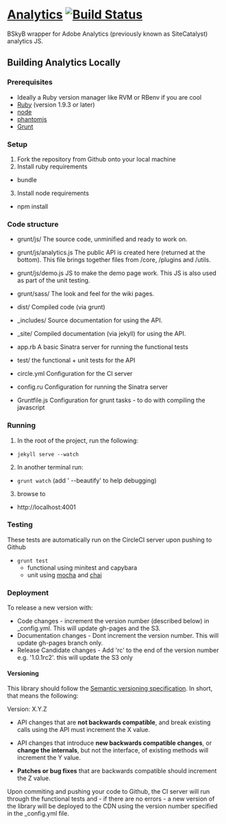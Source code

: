 [Analytics](http://skyglobal.github.io/analytics) [![Build Status](https://circleci.com/gh/skyglobal/analytics.png?circle-token=ffbea17cf5fdf1c09f4fb53cf5fa1db6c804c832)](https://circleci.com/gh/skyglobal/analytics)
=========

BSkyB wrapper for Adobe Analytics (previously known as SiteCatalyst) analytics JS.

## Building Analytics Locally
### Prerequisites

- Ideally a Ruby version manager like RVM or RBenv if you are cool
- [Ruby](https://www.ruby-lang.org/en/) (version 1.9.3 or later)
- [node](http://nodejs.org/) 
- [phantomjs](http://phantomjs.org/) 
- [Grunt](http://gruntjs.com/)

### Setup
1. Fork the repository from Github onto your local machine
2. Install ruby requirements
  - bundle
3. Install node requirements
  - npm install

### Code structure
- grunt/js/
  The source code, unminified and ready to work on.

- grunt/js/analytics.js
  The public API is created here (returned at the bottom). This file brings together files from /core, /plugins and /utils.

- grunt/js/demo.js
  JS to make the demo page work.  This JS is also used as part of the unit testing.

- grunt/sass/
  The look and feel for the wiki pages.

- dist/
  Compiled code (via grunt)

- _includes/
  Source documentation for using the API.

- _site/
  Compiled documentation (via jekyll) for using the API.

- app.rb
  A basic Sinatra server for running the functional tests

- test/
  the functional + unit tests for the API

- circle.yml
  Configuration for the CI server

- config.ru
  Configuration for running the Sinatra server

- Gruntfile.js
  Configuration for grunt tasks - to do with compiling the javascript

### Running

1. In the root of the project, run the following:
  - `jekyll serve --watch`
2. In another terminal run:
  - `grunt watch` (add ' --beautify' to help debugging)
3. browse to
  - http://localhost:4001

### Testing
These tests are automatically run on the CircleCI server upon pushing to Github
  - `grunt test`
    - functional using minitest and capybara
    - unit using [mocha](http://visionmedia.github.io/mocha/) and [chai](http://chaijs.com/‎)


### Deployment
To release a new version with:
  - Code changes -  increment the version number (described below) in _config.yml. This will update gh-pages and the S3.
  - Documentation changes - Dont increment the version number. This will update gh-pages branch only.
  - Release Candidate changes - Add 'rc' to the end of the version number e.g. '1.0.1rc2'. this will update the S3 only

#### Versioning
This library should follow the [Semantic versioning
specification](http://semver.org/). In short, that means the following:

Version: X.Y.Z

- API changes that are **not backwards compatible**, and break existing
  calls using the API must increment the X value.

- API changes that introduce **new backwards compatible changes**, or **change the
  internals**, but not the interface, of existing methods will increment the
  Y value.

- **Patches or bug fixes** that are backwards compatible should increment the
  Z value.


Upon commiting and pushing your code to Github, the CI server will run through
the functional tests and - if there are no errors - a new version of the library
will be deployed to the CDN using the version number specified in the
_config.yml file.
